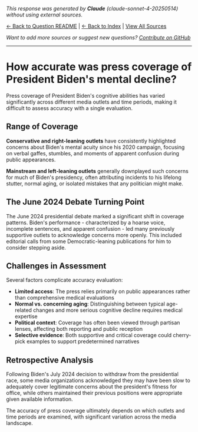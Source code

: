 <!-- 
Generated by: claude
Model: claude-sonnet-4-20250514
Prompt type: default
Generated at: 2025-06-12T15:42:00.898805
-->

*This response was generated by **Claude** (claude-sonnet-4-20250514) without using external sources.*

[← Back to Question README](README.md) | [← Back to Index](../README.md) | [View All Sources](../allsources.md)

*Want to add more sources or suggest new questions? [Contribute on GitHub](https://github.com/justinwest/SuggestedSources)*

---

# How accurate was press coverage of President Biden's mental decline?

Press coverage of President Biden's cognitive abilities has varied significantly across different media outlets and time periods, making it difficult to assess accuracy with a single evaluation.

## Range of Coverage

**Conservative and right-leaning outlets** have consistently highlighted concerns about Biden's mental acuity since his 2020 campaign, focusing on verbal gaffes, stumbles, and moments of apparent confusion during public appearances.

**Mainstream and left-leaning outlets** generally downplayed such concerns for much of Biden's presidency, often attributing incidents to his lifelong stutter, normal aging, or isolated mistakes that any politician might make.

## The June 2024 Debate Turning Point

The June 2024 presidential debate marked a significant shift in coverage patterns. Biden's performance - characterized by a hoarse voice, incomplete sentences, and apparent confusion - led many previously supportive outlets to acknowledge concerns more openly. This included editorial calls from some Democratic-leaning publications for him to consider stepping aside.

## Challenges in Assessment

Several factors complicate accuracy evaluation:

- **Limited access**: The press relies primarily on public appearances rather than comprehensive medical evaluations
- **Normal vs. concerning aging**: Distinguishing between typical age-related changes and more serious cognitive decline requires medical expertise
- **Political context**: Coverage has often been viewed through partisan lenses, affecting both reporting and public reception
- **Selective evidence**: Both supportive and critical coverage could cherry-pick examples to support predetermined narratives

## Retrospective Analysis

Following Biden's July 2024 decision to withdraw from the presidential race, some media organizations acknowledged they may have been slow to adequately cover legitimate concerns about the president's fitness for office, while others maintained their previous positions were appropriate given available information.

The accuracy of press coverage ultimately depends on which outlets and time periods are examined, with significant variation across the media landscape.